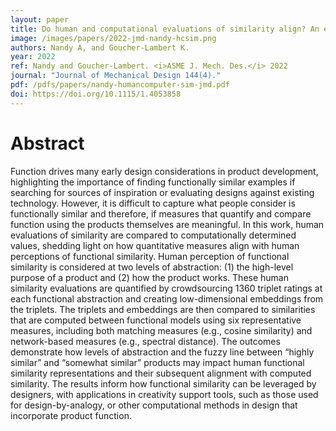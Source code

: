 ```yaml
---
layout: paper
title: Do human and computational evaluations of similarity align? An empirical study of product function
image: /images/papers/2022-jmd-nandy-hcsim.png
authors: Nandy A, and Goucher-Lambert K.
year: 2022
ref: Nandy and Goucher-Lambert. <i>ASME J. Mech. Des.</i> 2022
journal: "Journal of Mechanical Design 144(4)."
pdf: /pdfs/papers/nandy-humancomputer-sim-jmd.pdf
doi: https://doi.org/10.1115/1.4053858
---
```

		

# Abstract	

Function drives many early design considerations in product development, highlighting the importance of finding functionally similar examples if searching for sources of inspiration or evaluating designs against existing technology. However, it is difficult to capture what people consider is functionally similar and therefore, if measures that quantify and compare function using the products themselves are meaningful. In this work, human evaluations of similarity are compared to computationally determined values, shedding light on how quantitative measures align with human perceptions of functional similarity. Human perception of functional similarity is considered at two levels of abstraction: (1) the high-level purpose of a product and (2) how the product works. These human similarity evaluations are quantified by crowdsourcing 1360 triplet ratings at each functional abstraction and creating low-dimensional embeddings from the triplets. The triplets and embeddings are then compared to similarities that are computed between functional models using six representative measures, including both matching measures (e.g., cosine similarity) and network-based measures (e.g., spectral distance). The outcomes demonstrate how levels of abstraction and the fuzzy line between “highly similar” and “somewhat similar” products may impact human functional similarity representations and their subsequent alignment with computed similarity. The results inform how functional similarity can be leveraged by designers, with applications in creativity support tools, such as those used for design-by-analogy, or other computational methods in design that incorporate product function.
